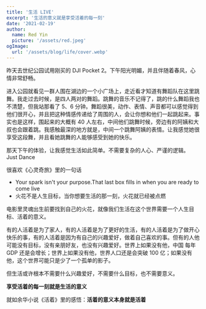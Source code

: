 ```yaml
---
title: '生活 LIVE'
excerpt: '生活的意义就是享受活着的每一刻'
date: '2021-02-19'
author:
  name: Red Yin
  picture: '/assets/red.jpeg'
ogImage:
  url: '/assets/blog/life/cover.webp'
---
```


昨天去世纪公园试用刚买的 DJI Pocket 2。下午阳光明媚，并且伴随着春风，心情非常舒畅。

进入公园就看见一群人围在湖边的一个小广场上，走近看才知道有舞蹈队在这里跳舞。我走过去时候，是四人两对的舞蹈。跳舞的音乐不记得了，跳的什么舞蹈我也不清楚，但我站那看了 5、6 分钟。舞蹈很美，动作、表情、声音都可以感觉得到他们很开心，并且把这种情感传递给了周围的人，会让你想和他们一起跳起来。事实也是这样，围起来的大概有 40 人左右，中间他们跳舞时候，旁边有的阿姨和大叔也会跟着跳。我感触最深的地方就是，中间一个跳舞阿姨的表情。让我感觉她很享受这段舞，并且看她跳舞的人能够感受到她的快乐。

那天下午的体验，让我感觉生活如此简单。不需要复杂的人心、严谨的逻辑。
Just Dance

很喜欢《心灵奇旅》里的一句话

- Your spark isn't your purpose.That last box fills in when you are ready to come live
- 火花不是人生目标，当你想要生活的那一刻，火花就已经被点燃

电影里灵魂出生前要找到自己的火花，就像我们生活在这个世界需要一个人生目标、活着的意义。

有的人活着是为了家人，有的人活着是为了更好的生活，有的人活着是为了做开心快乐的事，有的人活着是因为有自己的兴趣爱好，做着自己喜欢的事。但有的人他可能没有目标，没有亲朋好友，也没有兴趣爱好。世界上如果没有他，中国 每年 GDP 还是会增长；世界上如果没有他，世界人口还是会突破 100 亿；如果没有他，这个世界可能只是少了一个孤单的影子。

但生活或许根本不需要什么兴趣爱好，不需要什么目标，也不需要意义。

**享受活着的每一刻就是生活的意义**

就如余华小说《活着》里的感悟：**活着的意义本身就是活着**
